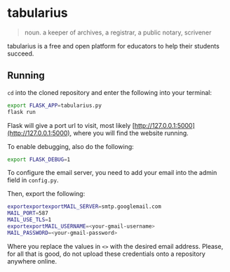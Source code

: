 # tabularius

> noun. a keeper of archives, a registrar, a public notary, scrivener

tabularius is a free and open platform for educators to help their students
succeed.

## Running

`cd` into the cloned repository and enter the following into your terminal:

```bash
export FLASK_APP=tabularius.py
flask run
```

Flask will give a port url to visit, most likely
[http://127.0.0.1:5000](http://127.0.0.1:5000), where you will find the website
running.

To enable debugging, also do the following:

```bash
export FLASK_DEBUG=1
```

To configure the email server, you need to add your email into the admin field in `config.py`.

Then, export the following:
```bash
exportexportexportMAIL_SERVER=smtp.googlemail.com
MAIL_PORT=587
MAIL_USE_TLS=1
exportexportMAIL_USERNAME=<your-gmail-username>
MAIL_PASSWORD=<your-gmail-password>
```

Where you replace the values in `<>` with the desired email address. Please,
for all that is good, do not upload these credentials onto a repository
anywhere online.
